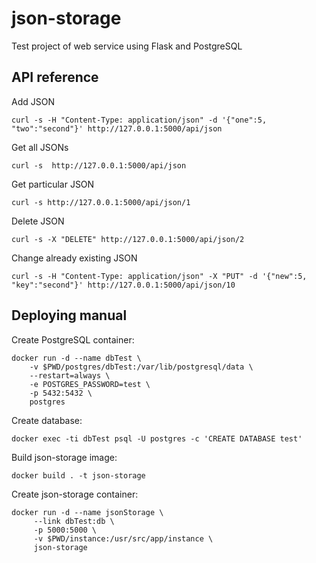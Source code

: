 # json-storage
Test project of web service using Flask and PostgreSQL


## API reference

Add JSON
~~~
curl -s -H "Content-Type: application/json" -d '{"one":5, "two":"second"}' http://127.0.0.1:5000/api/json
~~~

Get all JSONs
~~~
curl -s  http://127.0.0.1:5000/api/json
~~~

Get particular JSON
~~~
curl -s http://127.0.0.1:5000/api/json/1
~~~

Delete JSON
~~~
curl -s -X "DELETE" http://127.0.0.1:5000/api/json/2
~~~

Change already existing JSON
~~~
curl -s -H "Content-Type: application/json" -X "PUT" -d '{"new":5, "key":"second"}' http://127.0.0.1:5000/api/json/10
~~~


## Deploying manual

Create PostgreSQL container:
~~~
docker run -d --name dbTest \
    -v $PWD/postgres/dbTest:/var/lib/postgresql/data \
    --restart=always \
    -e POSTGRES_PASSWORD=test \
    -p 5432:5432 \
    postgres
~~~

Create database:
~~~
docker exec -ti dbTest psql -U postgres -c 'CREATE DATABASE test'
~~~

Build json-storage image:
~~~
docker build . -t json-storage
~~~

Create json-storage container:
~~~
docker run -d --name jsonStorage \
     --link dbTest:db \
     -p 5000:5000 \
     -v $PWD/instance:/usr/src/app/instance \
     json-storage
~~~
